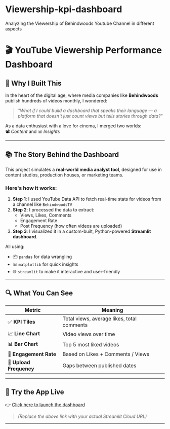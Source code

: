 # Viewership-kpi-dashboard
Analyzing the Viewership of Behindwoods Youtube Channel in different aspects

# 🎬 YouTube Viewership Performance Dashboard

## 🎯 Why I Built This

In the heart of the digital age, where media companies like **Behindwoods** publish hundreds of videos monthly, I wondered:

> *"What if I could build a dashboard that speaks their language — a platform that doesn't just count views but tells stories through data?"*

As a data enthusiast with a love for cinema, I merged two worlds:  
📽️ *Content* and 📊 *Insights*

---

## 📚 The Story Behind the Dashboard

This project simulates a **real-world media analyst tool**, designed for use in content studios, production houses, or marketing teams.

### Here's how it works:

1. **Step 1**: I used YouTube Data API to fetch real-time stats for videos from a channel like `BehindwoodsTV`
2. **Step 2**: I processed the data to extract:
   - Views, Likes, Comments
   - Engagement Rate
   - Post Frequency (how often videos are uploaded)
3. **Step 3**: I visualized it in a custom-built, Python-powered **Streamlit dashboard**.

All using:
- 📦 `pandas` for data wrangling
- 📊 `matplotlib` for quick insights
- 🌐 `streamlit` to make it interactive and user-friendly

---

## 🔍 What You Can See

| Metric        | Meaning |
|---------------|---------|
| ✅ **KPI Tiles**       | Total views, average likes, total comments |
| 📈 **Line Chart**      | Video views over time |
| 📊 **Bar Chart**       | Top 5 most liked videos |
| 💬 **Engagement Rate**| Based on Likes + Comments / Views |
| 🔁 **Upload Frequency**| Gaps between published dates |

---

## 🚀 Try the App Live

👉 [Click here to launch the dashboard](https://your-streamlit-link-here.streamlit.app)

> _(Replace the above link with your actual Streamlit Cloud URL)_

---



